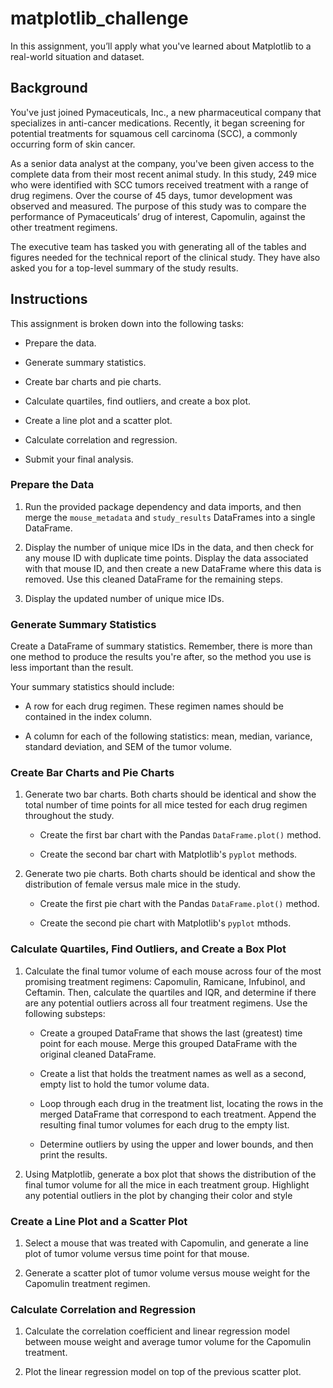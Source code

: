 # matplotlib_challenge
In this assignment, you’ll apply what you've learned about Matplotlib to a real-world situation and dataset.

## Background
You've just joined Pymaceuticals, Inc., a new pharmaceutical company that specializes in anti-cancer medications. Recently, it began screening for potential treatments for squamous cell carcinoma (SCC), a commonly occurring form of skin cancer.

As a senior data analyst at the company, you've been given access to the complete data from their most recent animal study. In this study, 249 mice who were identified with SCC tumors received treatment with a range of drug regimens. Over the course of 45 days, tumor development was observed and measured. The purpose of this study was to compare the performance of Pymaceuticals’ drug of interest, Capomulin, against the other treatment regimens.

The executive team has tasked you with generating all of the tables and figures needed for the technical report of the clinical study. They have also asked you for a top-level summary of the study results.

## Instructions
This assignment is broken down into the following tasks:

* Prepare the data.

* Generate summary statistics.

* Create bar charts and pie charts.

* Calculate quartiles, find outliers, and create a box plot.

* Create a line plot and a scatter plot.

* Calculate correlation and regression.

* Submit your final analysis.

### Prepare the Data
1. Run the provided package dependency and data imports, and then merge the `mouse_metadata` and `study_results` DataFrames into a single DataFrame.

2. Display the number of unique mice IDs in the data, and then check for any mouse ID with duplicate time points. Display the data associated with that mouse ID, and then create a new DataFrame where this data is removed. Use this cleaned DataFrame for the remaining steps.

3. Display the updated number of unique mice IDs.

### Generate Summary Statistics
Create a DataFrame of summary statistics. Remember, there is more than one method to produce the results you're after, so the method you use is less important than the result.

Your summary statistics should include:

 * A row for each drug regimen. These regimen names should be contained in the index column.

 * A column for each of the following statistics: mean, median, variance, standard deviation, and SEM of the tumor volume.

### Create Bar Charts and Pie Charts
1. Generate two bar charts. Both charts should be identical and show the total number of time points for all mice tested for each drug regimen throughout the study.

   * Create the first bar chart with the Pandas `DataFrame.plot()` method.

   * Create the second bar chart with Matplotlib's `pyplot` methods.

2. Generate two pie charts. Both charts should be identical and show the distribution of female versus male mice in the study.

   * Create the first pie chart with the Pandas `DataFrame.plot()` method.

   * Create the second pie chart with Matplotlib's `pyplot` mthods.

### Calculate Quartiles, Find Outliers, and Create a Box Plot 
1. Calculate the final tumor volume of each mouse across four of the most promising treatment regimens: Capomulin, Ramicane, Infubinol, and Ceftamin. Then, calculate the quartiles and IQR, and determine if there are any potential outliers across all four treatment regimens. Use the following substeps:

   * Create a grouped DataFrame that shows the last (greatest) time point for each mouse. Merge this grouped DataFrame with the original cleaned DataFrame.

   * Create a list that holds the treatment names as well as a second, empty list to hold the tumor volume data.

   * Loop through each drug in the treatment list, locating the rows in the merged DataFrame that correspond to each treatment. Append the resulting final tumor volumes for each drug to the empty list.

   * Determine outliers by using the upper and lower bounds, and then print the results.

2. Using Matplotlib, generate a box plot that shows the distribution of the final tumor volume for all the mice in each treatment group. Highlight any potential outliers in the plot by changing their color and style

### Create a Line Plot and a Scatter Plot
1. Select a mouse that was treated with Capomulin, and generate a line plot of tumor volume versus time point for that mouse.

2. Generate a scatter plot of tumor volume versus mouse weight for the Capomulin treatment regimen.

### Calculate Correlation and Regression
1. Calculate the correlation coefficient and linear regression model between mouse weight and average tumor volume for the Capomulin treatment.

2. Plot the linear regression model on top of the previous scatter plot.
